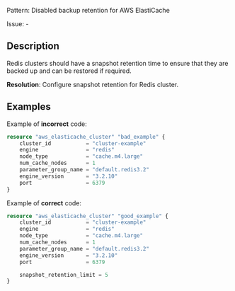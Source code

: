 Pattern: Disabled backup retention for AWS ElastiCache

Issue: -

## Description

Redis clusters should have a snapshot retention time to ensure that they are backed up and can be restored if required.

**Resolution**: Configure snapshot retention for Redis cluster.

## Examples

Example of **incorrect** code:

```terraform
resource "aws_elasticache_cluster" "bad_example" {
	cluster_id           = "cluster-example"
	engine               = "redis"
	node_type            = "cache.m4.large"
	num_cache_nodes      = 1
	parameter_group_name = "default.redis3.2"
	engine_version       = "3.2.10"
	port                 = 6379
}
```

Example of **correct** code:

```terraform
resource "aws_elasticache_cluster" "good_example" {
	cluster_id           = "cluster-example"
	engine               = "redis"
	node_type            = "cache.m4.large"
	num_cache_nodes      = 1
	parameter_group_name = "default.redis3.2"
	engine_version       = "3.2.10"
	port                 = 6379

	snapshot_retention_limit = 5
}
```